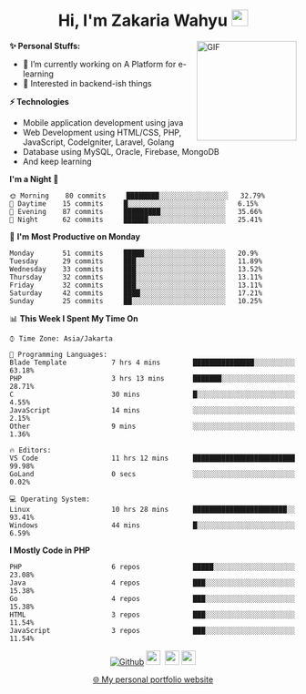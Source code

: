 <h1 align="center">Hi, I'm Zakaria Wahyu <img src="https://github.com/TheDudeThatCode/TheDudeThatCode/blob/master/Assets/Hi.gif" width="29px"></h1>

<img align="right" alt="GIF" height="175px" src="https://www.nayakapratama.co.id/wp-content/uploads/2019/07/Website-Maintenance.gif" />

**✨ Personal Stuffs:**
- 🔭 I’m currently working on A Platform for e-learning 
- 🌱 Interested in backend-ish things

**⚡ Technologies**
- Mobile application development using java
- Web Development using HTML/CSS, PHP, JavaScript, CodeIgniter, Laravel, Golang
- Database using MySQL, Oracle, Firebase, MongoDB
- And keep learning

<!--START_SECTION:waka-->
**I'm a Night 🦉** 

```text
🌞 Morning    80 commits     ████████░░░░░░░░░░░░░░░░░   32.79% 
🌆 Daytime    15 commits     █░░░░░░░░░░░░░░░░░░░░░░░░   6.15% 
🌃 Evening    87 commits     █████████░░░░░░░░░░░░░░░░   35.66% 
🌙 Night      62 commits     ██████░░░░░░░░░░░░░░░░░░░   25.41%

```
📅 **I'm Most Productive on Monday** 

```text
Monday       51 commits     █████░░░░░░░░░░░░░░░░░░░░   20.9% 
Tuesday      29 commits     ███░░░░░░░░░░░░░░░░░░░░░░   11.89% 
Wednesday    33 commits     ███░░░░░░░░░░░░░░░░░░░░░░   13.52% 
Thursday     32 commits     ███░░░░░░░░░░░░░░░░░░░░░░   13.11% 
Friday       32 commits     ███░░░░░░░░░░░░░░░░░░░░░░   13.11% 
Saturday     42 commits     ████░░░░░░░░░░░░░░░░░░░░░   17.21% 
Sunday       25 commits     ██░░░░░░░░░░░░░░░░░░░░░░░   10.25%

```


📊 **This Week I Spent My Time On** 

```text
⌚︎ Time Zone: Asia/Jakarta

💬 Programming Languages: 
Blade Template           7 hrs 4 mins        ███████████████░░░░░░░░░░   63.18% 
PHP                      3 hrs 13 mins       ███████░░░░░░░░░░░░░░░░░░   28.71% 
C                        30 mins             █░░░░░░░░░░░░░░░░░░░░░░░░   4.55% 
JavaScript               14 mins             ░░░░░░░░░░░░░░░░░░░░░░░░░   2.15% 
Other                    9 mins              ░░░░░░░░░░░░░░░░░░░░░░░░░   1.36%

🔥 Editors: 
VS Code                  11 hrs 12 mins      █████████████████████████   99.98% 
GoLand                   0 secs              ░░░░░░░░░░░░░░░░░░░░░░░░░   0.02%

💻 Operating System: 
Linux                    10 hrs 28 mins      ███████████████████████░░   93.41% 
Windows                  44 mins             █░░░░░░░░░░░░░░░░░░░░░░░░   6.59%

```

**I Mostly Code in PHP** 

```text
PHP                      6 repos             █████░░░░░░░░░░░░░░░░░░░░   23.08% 
Java                     4 repos             ███░░░░░░░░░░░░░░░░░░░░░░   15.38% 
Go                       4 repos             ███░░░░░░░░░░░░░░░░░░░░░░   15.38% 
HTML                     3 repos             ███░░░░░░░░░░░░░░░░░░░░░░   11.54% 
JavaScript               3 repos             ███░░░░░░░░░░░░░░░░░░░░░░   11.54%

```



<!--END_SECTION:waka-->

<p align="center">
<a href="https://github.com/zakariawahyu" target="_blank"><img alt="Github" src="https://img.shields.io/badge/GitHub-%2312100E.svg?&style=for-the-badge&logo=Github&logoColor=white" /></a>
<a href="https://www.twitter.com/_zakariawahyu"><img src="https://img.shields.io/badge/twitter-%231DA1F2.svg?&style=for-the-badge&logo=twitter&logoColor=white" height=25></a> 
<a href="https://www.linkedin.com/in/zakariawahyu"><img src="https://img.shields.io/badge/linkedin-%230077B5.svg?&style=for-the-badge&logo=linkedin&logoColor=white" height=25></a> 
<a href="https://www.instagram.com/_zakariawahyu"><img src="https://img.shields.io/badge/instagram-%23E4405F.svg?&style=for-the-badge&logo=instagram&logoColor=white" height=25></a></p>
<p align="center"><a href="https://www.zakariawahyu.site">🌐 My personal portfolio website</a></p>
